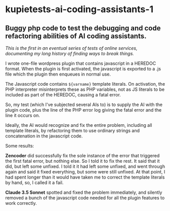 # kupietests-ai-coding-assistants-1
## Buggy php code to test the debugging and code refactoring abilities of AI coding assistants. 

*This is the first in an eventual series of tests of online services, documenting my long history of finding ways to break things.*

I wrote one-file wordpress plugin that contains javascript in a HEREDOC format. When the plugin is first activated, the javascript is exported to a .js file which the plugin then enqueues in normal use. 

The Javascript code contains `${varname}` template literals. On activation, the PHP interpreter misinterprets these as PHP variables, not as JS literals to be included as part of the HEREDOC, causing a fatal error.

So, my test (which I've subjected several AIs to) is to supply the AI with the plugin code, plus the line of the PHP error log giving the fatal error and the line it occurs on. 

Ideally, the AI would recognize and fix the entire problem, including all template literals, by refactoring them to use ordinary strings and concatenation in the javascript code.

Some results:

**Zencoder** did successfully fix the sole instance of the error that triggered the first fatal error, but nothing else. So I told it to fix the rest. It said that it did, but left some unfixed. I told it it had left some unfixed, and went through again and said it fixed everything, but some were still unfixed. At that point, I had spent longer than it would have taken me to correct the template literals by hand, so, I called it a fail.

**Claude 3.5 Sonnet** spotted and fixed the problem immediately, and silently removed a bunch of the javascript code needed for all the plugin features to work correctly. 
